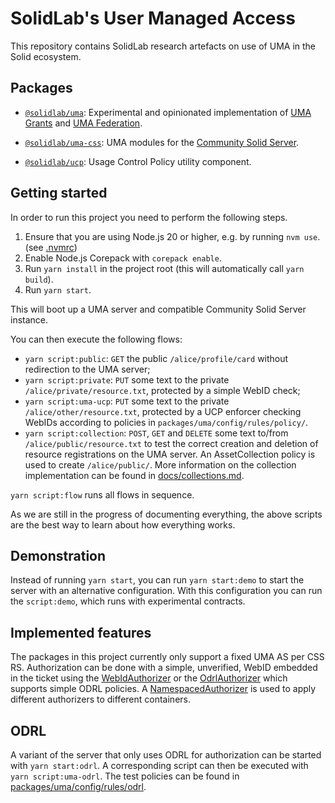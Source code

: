 # SolidLab's User Managed Access

This repository contains SolidLab research artefacts on use of UMA in the Solid ecosystem.


## Packages

- [`@solidlab/uma`](packages/uma): Experimental and opinionated implementation of [UMA Grants](https://docs.kantarainitiative.org/uma/wg/rec-oauth-uma-grant-2.0.html) and [UMA Federation](https://docs.kantarainitiative.org/uma/wg/rec-oauth-uma-federated-authz-2.0.html).

- [`@solidlab/uma-css`](packages/css): UMA modules for the [Community Solid Server](https://github.com/CommunitySolidServer/CommunitySolidServer/).

- [`@solidlab/ucp`](packages/ucp): Usage Control Policy utility component.

## Getting started

In order to run this project you need to perform the following steps.

1. Ensure that you are using Node.js 20 or higher, e.g. by running `nvm use`. (see [.nvmrc](./.nvmrc))
2. Enable Node.js Corepack with `corepack enable`.
3. Run `yarn install` in the project root (this will automatically call `yarn build`).
4. Run `yarn start`.

This will boot up a UMA server and compatible Community Solid Server instance.

You can then execute the following flows:

- `yarn script:public`: `GET` the public `/alice/profile/card` without redirection to the UMA server;
- `yarn script:private`: `PUT` some text to the private `/alice/private/resource.txt`, protected by a simple WebID check;
- `yarn script:uma-ucp`: `PUT` some text to the private `/alice/other/resource.txt`, protected by a UCP enforcer checking WebIDs according to policies in `packages/uma/config/rules/policy/`.
- `yarn script:collection`: `POST`, `GET` and `DELETE` some text to/from `/alice/public/resource.txt` to test the correct creation and deletion of resource registrations on the UMA server.
                            An AssetCollection policy is used to create `/alice/public/`.
                            More information on the collection implementation can be found in [docs/collections.md](docs/collections.md).

`yarn script:flow` runs all flows in sequence.

As we are still in the progress of documenting everything,
the above scripts are the best way to learn about how everything works.

## Demonstration

Instead of running `yarn start`, you can run `yarn start:demo` to start the server with an alternative configuration.
With this configuration you can run the `script:demo`,
which runs with experimental contracts.

## Implemented features

The packages in this project currently only support a fixed UMA AS per CSS RS.
Authorization can be done with a simple, unverified, WebID embedded in the ticket
using the [WebIdAuthorizer](packages/uma/src/policies/authorizers/WebIdAuthorizer.ts)
or the [OdrlAuthorizer](packages/uma/src/policies/authorizers/OdrlAuthorizer.ts)
which supports simple ODRL policies.
A [NamespacedAuthorizer](packages/uma/src/policies/authorizers/NamespacedAuthorizer.ts)
is used to apply different authorizers to different containers.

## ODRL

A variant of the server that only uses ODRL for authorization can be started with `yarn start:odrl`.
A corresponding script can then be executed with `yarn script:uma-odrl`.
The test policies can be found in [packages/uma/config/rules/odrl](packages/uma/config/rules/odrl).
